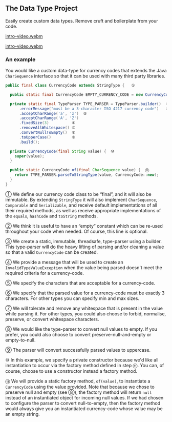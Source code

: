 ## The Data Type Project

Easily create custom data types. Remove cruft and boilerplate from your code.

[intro-video.webm](https://user-images.githubusercontent.com/8422620/189468753-d608246f-7553-4056-85ff-c656aebd3f45.webm)

[intro-video.webm](./docs/intro-video.webm)

### An example
You would like a custom data-type for currency codes that extends the Java `CharSequence` interface so that it can be used with many third party libraries.

```java
public final class CurrencyCode extends StringType {   ①

  public static final CurrencyCode EMPTY_CURRENCY_CODE = new CurrencyCode("");  ②

  private static final TypeParser TYPE_PARSER = TypeParser.builder()  ③
      .errorMessage("must be a 3-character ISO 4217 currency code")   ④
      .acceptCharRange('a', 'z')  ⑤
      .acceptCharRange('A', 'Z')
      .fixedSize(3)          ⑥
      .removeAllWhitespace() ⑦
      .convertNullToEmpty()  ⑧
      .toUpperCase()         ⑨
      .build();

  private CurrencyCode(final String value) {  ⑩
    super(value);
  }

  public static CurrencyCode of(final CharSequence value) {  ⑪
    return TYPE_PARSER.parseToStringType(value, CurrencyCode::new); 
  }
}
```
① We define our currency code class to be “final”, and it will also be immutable. By extending `StringType` it will also implement `CharSequence`, `Comparable` and `Serializable`, and receive default implementations of all their required methods, as well as receive appropriate implementations of the `equals`, `hashCode` and `toString` methods.

② We think it is useful to have an “empty” constant which can be re-used throughout your code when needed. Of course, this line is optional.

③ We create a static, immutable, threadsafe, type-parser using a builder. This type-parser will do the heavy lifting of parsing and/or cleaning a value so that a valid `CurrencyCode` can be created.

④ We provide a message that will be used to create an `InvalidTypeValueException` when the value being parsed doesn't meet the required criteria for a currency-code.

⑤ We specify the characters that are acceptable for a currency-code.

⑥ We specify that the parsed value for a currency-code must be exactly 3 characters. For other types you can specify min and max sizes.

⑦ We will tolerate and remove any whitespace that is present in the value while parsing it. For other types, you could also choose to forbid, normalise, preserve, or convert whitespace characters.

⑧ We would like the type-parser to convert null values to empty. If you prefer, you could also choose to convert preserve-null-and-empty or empty-to-null.

⑨ The parser will convert successfully parsed values to uppercase.

⑩ In this example, we specify a private constructor because we'd like all instantiation to occur via the factory method defined in step ⑪. You can, of course, choose to use a constructor instead a factory method.

⑪ We will provide a static factory method, `of(value)`, to instantiate a `CurrencyCode` using the value provided. Note that because we chose to preserve null and empty (see ⑧), the factory method will return `null` instead of an instantiated object for incoming null values. If we had chosen to configure the parser to convert null-to-empty, then the factory method would always give you an instantiated currency-code whose value may be an empty string.

